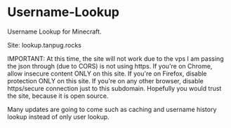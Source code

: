 # Username-Lookup
Username Lookup for Minecraft.

Site: lookup.tanpug.rocks

IMPORTANT: At this time, the site will not work due to the vps I am passing the json through (due to CORS) is not using https. If you're on Chrome, allow insecure content ONLY on this site. If you're on Firefox, disable protection ONLY on this site. If you're on any other browser, disable https/secure connection just to this subdomain. Hopefully you would trust the site, because it is open source.

Many updates are going to come such as caching and username history lookup instead of only user lookup.
